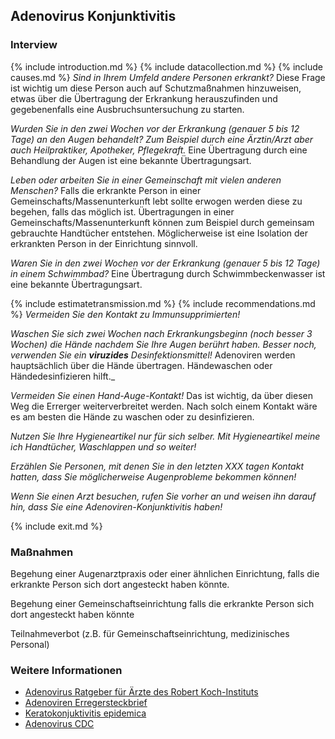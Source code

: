 ## Adenovirus Konjunktivitis

### Interview
{% include introduction.md %}
{% include datacollection.md %}
{% include causes.md %}
_Sind in Ihrem Umfeld andere Personen erkrankt?_
Diese Frage ist wichtig um diese Person auch auf Schutzmaßnahmen hinzuweisen, etwas über die Übertragung der Erkrankung herauszufinden und gegebenenfalls eine Ausbruchsuntersuchung zu starten.

_Wurden Sie in den zwei Wochen vor der Erkrankung  (genauer 5 bis 12 Tage) an den Augen behandelt? Zum Beispiel durch eine Ärztin/Arzt aber auch Heilpraktiker, Apotheker, Pflegekraft._
Eine Übertragung durch eine Behandlung der Augen ist eine bekannte Übertragungsart.

_Leben oder arbeiten Sie in einer Gemeinschaft mit vielen anderen Menschen?_
Falls die erkrankte Person in einer Gemeinschafts/Massenunterkunft lebt sollte erwogen werden diese zu begehen, falls das möglich ist. Übertragungen in einer Gemeinschafts/Massenunterkunft können zum Beispiel durch gemeinsam gebrauchte Handtücher entstehen. Möglicherweise ist eine Isolation der erkrankten Person in der Einrichtung sinnvoll.

_Waren Sie in den zwei Wochen vor der Erkrankung (genauer 5 bis 12 Tage) in einem Schwimmbad?_
Eine Übertragung durch Schwimmbeckenwasser ist eine bekannte Übertragungsart.

{% include estimatetransmission.md %}
{% include recommendations.md %}
_Vermeiden Sie den Kontakt zu Immunsupprimierten!_

_Waschen Sie sich zwei Wochen nach Erkrankungsbeginn (noch besser 3 Wochen) die Hände nachdem Sie Ihre Augen berührt haben. Besser noch, verwenden Sie ein __viruzides__ Desinfektionsmittel!_
Adenoviren werden hauptsächlich über die Hände übertragen. Händewaschen oder Händedesinfizieren hilft._

_Vermeiden Sie einen Hand-Auge-Kontakt!_
Das ist wichtig, da über diesen Weg die Errerger weiterverbreitet werden. Nach solch einem Kontakt wäre es am besten die Hände zu waschen oder zu desinfizieren.

_Nutzen Sie Ihre Hygieneartikel nur für sich selber. Mit Hygieneartikel meine ich Handtücher, Waschlappen und so weiter!_

_Erzählen Sie Personen, mit denen Sie in den letzten XXX tagen Kontakt hatten, dass Sie möglicherweise Augenprobleme bekommen können!_

_Wenn Sie einen Arzt besuchen, rufen Sie vorher an und weisen ihn darauf hin, dass Sie eine Adenoviren-Konjunktivitis haben!_

{% include exit.md %}


### Maßnahmen
Begehung einer Augenarztpraxis oder einer ähnlichen Einrichtung, falls die erkrankte Person sich dort angesteckt haben könnte.

Begehung einer Gemeinschaftseinrichtung falls die erkrankte Person sich dort angesteckt haben könnte

Teilnahmeverbot (z.B. für Gemeinschaftseinrichtung, medizinisches Personal)

### Weitere Informationen
* [Adenovirus Ratgeber für Ärzte des Robert Koch-Instituts](https://www.rki.de/DE/Content/Infekt/EpidBull/Merkblaetter/Ratgeber_Adenovirus_Konjunktivitis.html)
* [Adenoviren Erregersteckbrief](https://www.infektionsschutz.de/erregersteckbriefe/adenoviren/)
* [Keratokonjuktivitis epidemica](https://de.wikipedia.org/wiki/Keratoconjunctivitis_epidemica)
* [Adenovirus CDC](https://www.cdc.gov/adenovirus/index.html)
